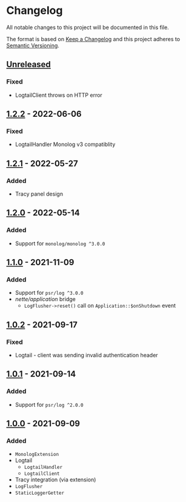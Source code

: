 # Changelog

All notable changes to this project will be documented in this file.

The format is based on [Keep a Changelog](http://keepachangelog.com/en/1.0.0/)
and this project adheres to [Semantic Versioning](http://semver.org/spec/v2.0.0.html).

## [Unreleased](https://github.com/orisai/nette-monolog/compare/1.2.2...HEAD)

### Fixed

- LogtailClient throws on HTTP error

## [1.2.2](https://github.com/orisai/nette-monolog/compare/1.2.1...1.2.2) - 2022-06-06

### Fixed

- LogtailHandler Monolog v3 compatiblity

## [1.2.1](https://github.com/orisai/nette-monolog/compare/1.2.0...1.2.1) - 2022-05-27

### Added

- Tracy panel design

## [1.2.0](https://github.com/orisai/nette-monolog/compare/1.1.0...1.2.0) - 2022-05-14

### Added

- Support for `monolog/monolog ^3.0.0`

## [1.1.0](https://github.com/orisai/nette-monolog/compare/1.0.2...1.1.0) - 2021-11-09

### Added

- Support for `psr/log ^3.0.0`
- *nette/application* bridge
	- `LogFlusher->reset()` call on `Application::$onShutdown` event

## [1.0.2](https://github.com/orisai/nette-monolog/compare/1.0.1...1.0.2) - 2021-09-17

### Fixed

- Logtail - client was sending invalid authentication header

## [1.0.1](https://github.com/orisai/nette-monolog/compare/1.0.0...1.0.1) - 2021-09-14

### Added

- Support for `psr/log ^2.0.0`

## [1.0.0](https://github.com/orisai/nette-monolog/releases/tag/1.0.0) - 2021-09-09

### Added

- `MonologExtension`
- Logtail
    - `LogtailHandler`
    - `LogtailClient`
- Tracy integration (via extension)
- `LogFlusher`
- `StaticLoggerGetter`
